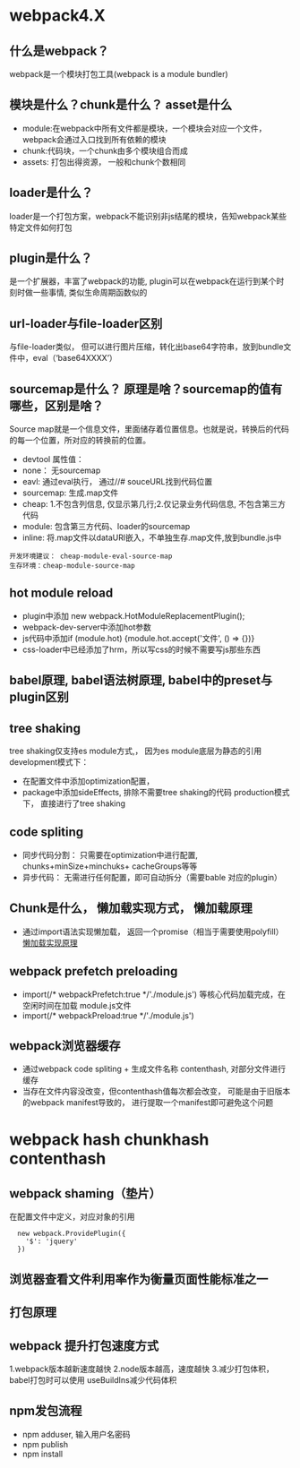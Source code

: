 # webpack4.X

## 什么是webpack？
  webpack是一个模块打包工具(webpack is a module bundler)
## 模块是什么？chunk是什么？ asset是什么
* module:在webpack中所有文件都是模块，一个模块会对应一个文件，webpack会通过入口找到所有依赖的模块
* chunk:代码块，一个chunk由多个模块组合而成
* assets: 打包出得资源， 一般和chunk个数相同

## loader是什么？
  loader是一个打包方案，webpack不能识别非js结尾的模块，告知webpack某些特定文件如何打包

## plugin是什么？
  是一个扩展器，丰富了webpack的功能, plugin可以在webpack在运行到某个时刻时做一些事情, 类似生命周期函数似的

## url-loader与file-loader区别
  与file-loader类似， 但可以进行图片压缩，转化出base64字符串，放到bundle文件中，eval（‘base64XXXX’）

## sourcemap是什么？ 原理是啥？sourcemap的值有哪些，区别是啥？
  Source map就是一个信息文件，里面储存着位置信息。也就是说，转换后的代码的每一个位置，所对应的转换前的位置。
   * devtool 属性值：
   * none： 无sourcemap
   * eavl: 通过eval执行， 通过//# souceURL找到代码位置
   * sourcemap: 生成.map文件
   * cheap: 1.不包含列信息, 仅显示第几行;2.仅记录业务代码信息, 不包含第三方代码 
   * module: 包含第三方代码、loader的sourcemap
   * inline: 将.map文件以dataURl嵌入，不单独生存.map文件,放到bundle.js中
 
    开发环境建议： cheap-module-eval-source-map
    生存环境：cheap-module-source-map

## hot module reload
  * plugin中添加 new webpack.HotModuleReplacementPlugin();
  * webpack-dev-server中添加hot参数
  * js代码中添加if (module.hot) {module.hot.accept('文件', () => {})}
  * css-loader中已经添加了hrm，所以写css的时候不需要写js那些东西

## babel原理, babel语法树原理, babel中的preset与plugin区别


## tree shaking
  tree shaking仅支持es module方式,， 因为es module底层为静态的引用
  development模式下：
  * 在配置文件中添加optimization配置，
  * package中添加sideEffects, 排除不需要tree shaking的代码
  production模式下， 直接进行了tree shaking

## code spliting
  * 同步代码分割： 只需要在optimization中进行配置, chunks+minSize+minchuks+ cacheGroups等等
  * 异步代码： 无需进行任何配置，即可自动拆分（需要bable 对应的plugin）

## Chunk是什么， 懒加载实现方式， 懒加载原理
  * 通过import语法实现懒加载， 返回一个promise（相当于需要使用polyfill）
  [懒加载实现原理](https://segmentfault.com/a/1190000020233387?utm_source=tag-newest)


## webpack prefetch preloading
  * import(/* webpackPrefetch:true */'./module.js') 等核心代码加载完成，在空闲时间在加载 module.js文件
  * import(/* webpackPreload:true */'./module.js')

## webpack浏览器缓存
  * 通过webpack code spliting +  生成文件名称 contenthash, 对部分文件进行缓存
  * 当存在文件内容没改变，但contenthash值每次都会改变， 可能是由于旧版本的webpack manifest导致的， 进行提取一个manifest即可避免这个问题

# webpack hash chunkhash contenthash

## webpack shaming（垫片）
  在配置文件中定义，对应对象的引用
  ```
    new webpack.ProvidePlugin({
      '$': 'jquery'
    })
  ```

## 浏览器查看文件利用率作为衡量页面性能标准之一

## 打包原理


## webpack 提升打包速度方式
  1.webpack版本越新速度越快
  2.node版本越高，速度越快
  3.减少打包体积， babel打包时可以使用 useBuildIns减少代码体积


## npm发包流程
  * npm adduser, 输入用户名密码
  * npm publish
  * npm install

  